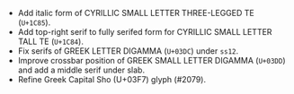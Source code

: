 * Add italic form of CYRILLIC SMALL LETTER THREE-LEGGED TE (`U+1C85`).
* Add top-right serif to fully serifed form for CYRILLIC SMALL LETTER TALL TE (`U+1C84`).
* Fix serifs of GREEK LETTER DIGAMMA (`U+03DC`) under `ss12`.
* Improve crossbar position of GREEK SMALL LETTER DIGAMMA (`U+03DD`) and add a middle serif under slab.
* Refine Greek Capital Sho (U+03F7) glyph (#2079).
